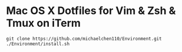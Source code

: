 # Mac OS X Dotfiles for Vim & Zsh & Tmux on iTerm

```
git clone https://github.com/michaelchen110/Environment.git
./Environment/install.sh
```
